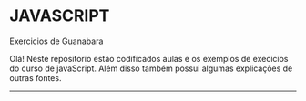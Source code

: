 # JAVASCRIPT
 Exercicios de Guanabara

Olá! Neste repositorio estão codificados aulas e os exemplos de execicios do curso de javaScript. Além disso também possui algumas explicações de outras fontes.

---